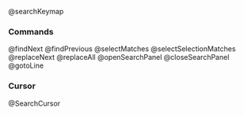 @searchKeymap

### Commands

@findNext
@findPrevious
@selectMatches
@selectSelectionMatches
@replaceNext
@replaceAll
@openSearchPanel
@closeSearchPanel
@gotoLine

### Cursor

@SearchCursor
